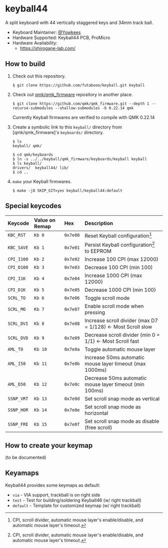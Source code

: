 # keyball44

A split keyboard with 44 vertically staggered keys and 34mm track ball.

* Keyboard Maintainer: [@Yowkees](https://twitter.com/Yowkees)
* Hardware Supported: Keyball44 PCB, ProMicro
* Hardware Availability:
  * <https://shirogane-lab.com/>

## How to build

1. Check out this repository.

    ```console
    $ git clone https://github.com/futabooo/keyball.git keyball
    ```

2. Check out [qmk/qmk_firmware](https://github.com/qmk/qmk_firmware/) repository in another place.

    ```console
    $ git clone https://github.com/qmk/qmk_firmware.git --depth 1 --recurse-submodules --shallow-submodules -b 0.22.14 qmk
    ```

    Currently Keyball firmwares are verified to compile with QMK 0.22.14

3. Create a symbolic link to this `keyball/` directory from [qmk/qmk_firmware]'s `keyboards/` directory.

    ```console
    $ ls
    keyball/ qmk/

    $ cd qmk/keyboards
    $ ln -s ../../keyball/qmk_firmware/keyboards/keyball keyball
    $ ls keyball/
    drivers/  keyball44/ lib/
    $ cd ..
    ```

4. `make` your Keyball firmwares.

    ```console
    $ make -j8 SKIP_GIT=yes keyball/keyball44:default
    ```

## Special keycodes

| Keycode    | Value on Remap  | Hex      | Description                                                       |
|:-----------|:----------------|:---------|:------------------------------------------------------------------|
| `KBC_RST`  | `Kb 0`          | `0x7e00` | Reset Keyball configuration[^1]                                   |
| `KBC_SAVE` | `Kb 1`          | `0x7e01` | Persist Keyball configuration[^1] to EEPROM                       |
| `CPI_I100` | `Kb 2`          | `0x7e02` | Increase 100 CPI (max 12000)                                      |
| `CPI_D100` | `Kb 3`          | `0x7e03` | Decrease 100 CPI (min 100)                                        |
| `CPI_I1K`  | `Kb 4`          | `0x7e04` | Increase 1000 CPI (max 12000)                                     |
| `CPI_D1K`  | `Kb 5`          | `0x7e05` | Decrease 1000 CPI (min 100)                                       |
| `SCRL_TO`  | `Kb 6`          | `0x7e06` | Toggle scroll mode                                                |
| `SCRL_MO`  | `Kb 7`          | `0x7e07` | Enable scroll mode when pressing                                  |
| `SCRL_DVI` | `Kb 8`          | `0x7e08` | Increase scroll divider (max D7 = 1/128) <- Most Scroll slow      |
| `SCRL_DVD` | `Kb 9`          | `0x7e09` | Decrease scroll divider (min 0 = 1/1) <- Most Scroll fast         |
| `AML_TO`   | `Kb 10`         | `0x7e0a` | Toggle automatic mouse layer                                      |
| `AML_I50`  | `Kb 11`         | `0x7e0b` | Increase 50ms automatic mouse layer timeout (max 1000ms)          |
| `AML_D50`  | `Kb 12`         | `0x7e0c` | Decrease 50ms automatic mouse layer timeout (min 100ms)           |
| `SSNP_VRT` | `Kb 13`         | `0x7e0d` | Set scroll snap mode as vertical                                  |
| `SSNP_HOR` | `Kb 14`         | `0x7e0e` | Set scroll snap mode as horizontal                                |
| `SSNP_FRE` | `Kb 15`         | `0x7e0f` | Set scroll snap mode as disable (free scroll)                     |

[^1]: CPI, scroll divider, automatic mouse layer's enable/disable, and automatic mouse layer's timeout.

## How to create your keymap

(to be documented)

## Keyamaps

Keyball44 provides some keymaps as default:

* `via` - VIA support, trackball is on right side
* `test` - Test for building/soldering Keyball46 (w/ right trackball)
* `default` - Template for customized keymap (w/ right trackball)

